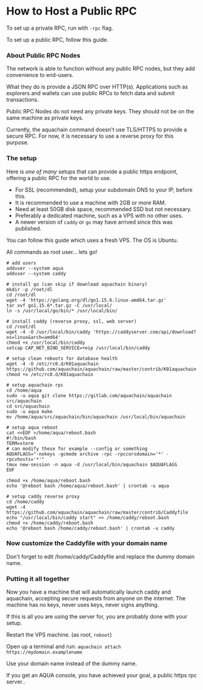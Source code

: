 # How to Host a Public RPC

To set up a private RPC, run with `-rpc` flag.

To set up a public RPC, follow this guide.

### About Public RPC Nodes

The network is able to function without any public RPC nodes, but they add convenience to end-users.

What they do is provide a JSON RPC over HTTP(s). Applications such as explorers and wallets can use public RPCs to fetch data and submit transactions.

Public RPC Nodes do not need any private keys. They should not be on the same machine as private keys.

Currently, the aquachain command doesn't use TLS/HTTPS to provide a secure RPC. For now, it is necessary to use a reverse proxy for this purpose.

### The setup

Here is *one of many* setups that can provide a public https endpoint, offering a public RPC for the world to use.

  * For SSL (recommended), setup your subdomain DNS to your IP, before this.
  * It is recommended to use a machine with 2GB or more RAM.
  * Need at least 50GB disk space, recommended SSD but not necessary.
  * Preferably a dedicated machine, such as a VPS with no other uses.
  * A newer version of `caddy` or `go` may have arrived since this was published.

You can follow this guide which uses a fresh VPS. The OS is Ubuntu.

All commands as root user... lets go!

```
# add users
adduser --system aqua
adduser --system caddy

# install go (can skip if download aquachain binary)
mkdir -p /root/dl
cd /root/dl
wget -4 'https://golang.org/dl/go1.15.6.linux-amd64.tar.gz'
tar xvf go1.15.6*.tar.gz -C /usr/local/
ln -s /usr/local/go/bin/* /usr/local/bin/

# install caddy (reverse proxy, ssl, web server)
cd /root/dl
wget -4 -O /usr/local/bin/caddy 'https://caddyserver.com/api/download?os=linux&arch=amd64'
chmod +x /usr/local/bin/caddy
setcap CAP_NET_BIND_SERVICE=+eip /usr/local/bin/caddy

# setup clean reboots for database health
wget -4 -O /etc/rc0.d/K01aquachain https://github.com/aquachain/aquachain/raw/master/contrib/K01aquachain
chmod +x /etc/rc0.d/K01aquachain

# setup aquachain rpc
cd /home/aqua
sudo -u aqua git clone https://gitlab.com/aquachain/aquachain src/aquachain
cd src/aquachain
sudo -u aqua make
mv /home/aqua/src/aquachain/bin/aquachain /usr/local/bin/aquachain

# setup aqua reboot
cat <<EOF >/home/aqua/reboot.bash
#!/bin/bash
TERM=xterm
# can modify these for example --config or something
AQUAFLAGS="-nokeys -gcmode archive -rpc -rpccorsdomain='*' -rpcvhosts='*'"
tmux new-session -n aqua -d /usr/local/bin/aquachain $AQUAFLAGS
EOF

chmod +x /home/aqua/reboot.bash
echo '@reboot bash /home/aqua/reboot.bash' | crontab -u aqua

# setup caddy reverse proxy
cd /home/caddy
wget -4 https://github.com/aquachain/aquachain/raw/master/contrib/Caddyfile
echo "/usr/local/bin/caddy start" >> /home/caddy/reboot.bash
chmod +x /home/caddy/reboot.bash
echo '@reboot bash /home/caddy/reboot.bash' | crontab -u caddy
```

### Now customize the Caddyfile with your domain name

Don't forget to edit /home/caddy/Caddyfile and replace the dummy domain name.

### Putting it all together

Now you have a machine that will automatically launch caddy and aquachain, accepting secure requests from anyone on the internet. The machine has no keys, never uses keys, never signs anything.

If this is all you are using the server for, you are probably done with your setup.

Restart the VPS machine. (as root, `reboot`)

Open up a terminal and run: `aquachain attach https://mydomain.examplename`

Use your domain name instead of the dummy name.

If you get an AQUA console, you have achieved your goal, a public https rpc server..

